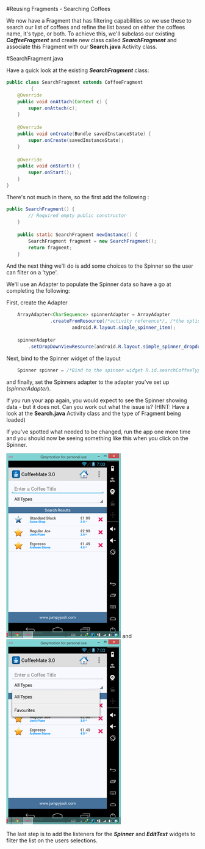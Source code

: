 #Reusing Fragments - Searching Coffees

We now have a Fragment that has filtering capabilities so we use these to search our list of coffees and refine the list based on either the coffees name, it's type, or both. To achieve this, we'll subclass our existing <b><i>CoffeeFragment</i></b> and create new class called <b><i>SearchFragment</i></b> and associate this Fragment with our <b>Search.java</b> Activity class.

#SearchFragment.java

Have a quick look at the existing <b><i>SearchFragment</i></b> class:

~~~java
public class SearchFragment extends CoffeeFragment
		 {
	@Override
	public void onAttach(Context c) {
		super.onAttach(c);
	}

	@Override
	public void onCreate(Bundle savedInstanceState) {
		super.onCreate(savedInstanceState);
	}

	@Override
	public void onStart() {
		super.onStart();
	}
}
~~~

There's not much in there, so the first add the following :

~~~java
public SearchFragment() {
		// Required empty public constructor
	}

	public static SearchFragment newInstance() {
		SearchFragment fragment = new SearchFragment();
		return fragment;
	}
~~~


And the next thing we'll do is add some choices to the Spinner so the user can filter on a 'type'.

We'll use an Adapter to populate the Spinner data so have a go at completing the following:

First, create the Adapter

~~~java
	ArrayAdapter<CharSequence> spinnerAdapter = ArrayAdapter
				.createFromResource(/*activity reference*/, /*the options to display*/,
						android.R.layout.simple_spinner_item);

	spinnerAdapter
		.setDropDownViewResource(android.R.layout.simple_spinner_dropdown_item);
~~~

Next, bind to the Spinner widget of the layout

~~~java
	Spinner spinner = /*Bind to the spinner widget R.id.searchCoffeeTypeSpinner*/;
~~~

and finally, set the Spinners adapter to the adapter you've set up (<i>spinnerAdapter</i>).

If you run your app again, you would expect to see the Spinner showing data - but it does not. Can you work out what the issue is? (HINT: Have a look at the <b>Search.java</b> Activity class and the type of Fragment being loaded)

If you've spotted what needed to be changed, run the app one more time and you should now be seeing something like this when you click on the Spinner.

![](../img/lab0407.png) and ![](../img/lab0408.png)

The last step is to add the listeners for the <b><i>Spinner</i></b> and <b><i>EditText</i></b> widgets to filter the list on the users selections.